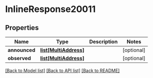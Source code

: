 # InlineResponse20011

## Properties
Name | Type | Description | Notes
------------ | ------------- | ------------- | -------------
**announced** | [**list[MultiAddress]**](MultiAddress.md) |  | [optional] 
**observed** | [**list[MultiAddress]**](MultiAddress.md) |  | [optional] 

[[Back to Model list]](../README.md#documentation-for-models) [[Back to API list]](../README.md#documentation-for-api-endpoints) [[Back to README]](../README.md)

